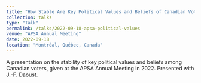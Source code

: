 ```yaml
---
title: "How Stable Are Key Political Values and Beliefs of Canadian Voters?"
collection: talks
type: "Talk"
permalink: /talks/2022-09-18-apsa-political-values
venue: "APSA Annual Meeting"
date: 2022-09-18
location: "Montréal, Québec, Canada"
---
```


A presentation on the stability of key political values and beliefs among Canadian voters, given at the APSA Annual Meeting in 2022. Presented with J.-F. Daoust.
